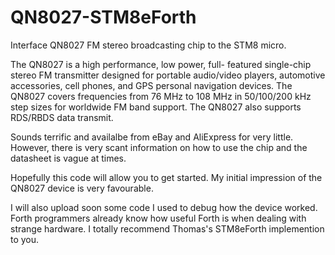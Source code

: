 # QN8027-STM8eForth
Interface QN8027 FM stereo broadcasting chip to the STM8 micro.

  The QN8027 is a high performance, low power, full-
  featured single-chip stereo FM transmitter designed for
  portable audio/video players, automotive accessories, cell
  phones, and GPS personal navigation devices. The
  QN8027 covers frequencies from 76 MHz to 108 MHz in
  50/100/200 kHz step sizes for worldwide FM band support.
  The QN8027 also supports RDS/RBDS data transmit.

Sounds terrific and availalbe from eBay and AliExpress for very little.
However, there is very scant information on how to use the chip and the datasheet is vague at times.

Hopefully this code will allow you to get started. My initial impression of the QN8027 device is very favourable.

I will also upload soon some code I used to debug how the device worked. 
Forth programmers already know how useful Forth is when dealing with strange hardware. I totally recommend Thomas's STM8eForth implemention to you. 
